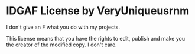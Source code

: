 # IDGAF License by VeryUniqueusrnm

I don't give an F what you do with my projects.

This license means that you have the rights to edit, publish and make you the creator of the modified copy. I don't care.
